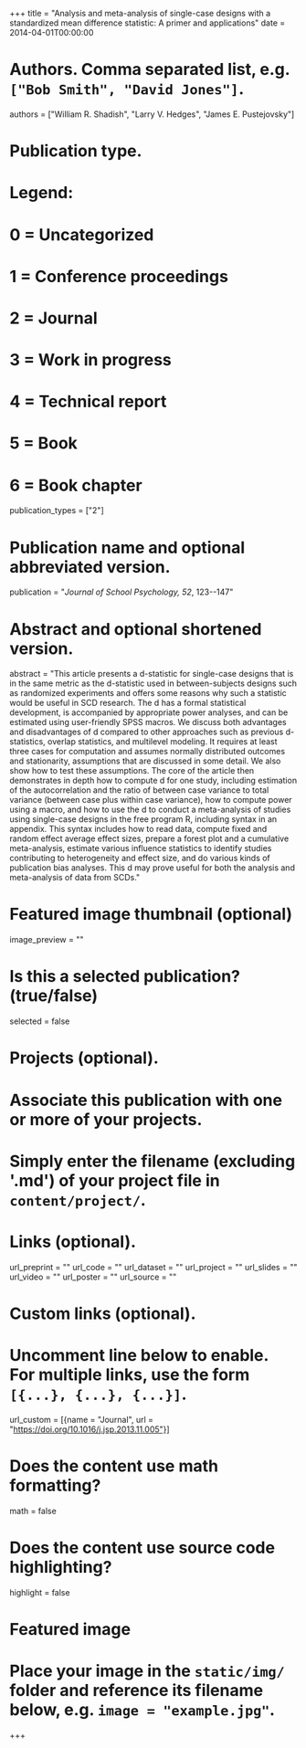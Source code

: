 +++
title = "Analysis and meta-analysis of single-case designs with a standardized mean difference statistic: A primer and applications"
date = 2014-04-01T00:00:00

# Authors. Comma separated list, e.g. `["Bob Smith", "David Jones"]`.
authors = ["William R. Shadish", "Larry V. Hedges", "James E. Pustejovsky"]

# Publication type.
# Legend:
# 0 = Uncategorized
# 1 = Conference proceedings
# 2 = Journal
# 3 = Work in progress
# 4 = Technical report
# 5 = Book
# 6 = Book chapter
publication_types = ["2"]

# Publication name and optional abbreviated version.
publication = "_Journal of School Psychology, 52_, 123--147"

# Abstract and optional shortened version.
abstract = "This article presents a d-statistic for single-case designs that is in the same metric as the d-statistic used in between-subjects designs such as randomized experiments and offers some reasons why such a statistic would be useful in SCD research. The d has a formal statistical development, is accompanied by appropriate power analyses, and can be estimated using user-friendly SPSS macros. We discuss both advantages and disadvantages of d compared to other approaches such as previous d-statistics, overlap statistics, and multilevel modeling. It requires at least three cases for computation and assumes normally distributed outcomes and stationarity, assumptions that are discussed in some detail. We also show how to test these assumptions. The core of the article then demonstrates in depth how to compute d for one study, including estimation of the autocorrelation and the ratio of between case variance to total variance (between case plus within case variance), how to compute power using a macro, and how to use the d to conduct a meta-analysis of studies using single-case designs in the free program R, including syntax in an appendix. This syntax includes how to read data, compute fixed and random effect average effect sizes, prepare a forest plot and a cumulative meta-analysis, estimate various influence statistics to identify studies contributing to heterogeneity and effect size, and do various kinds of publication bias analyses. This d may prove useful for both the analysis and meta-analysis of data from SCDs."

# Featured image thumbnail (optional)
image_preview = ""

# Is this a selected publication? (true/false)
selected = false

# Projects (optional).
#   Associate this publication with one or more of your projects.
#   Simply enter the filename (excluding '.md') of your project file in `content/project/`.

# Links (optional).
url_preprint = ""
url_code = ""
url_dataset = ""
url_project = ""
url_slides = ""
url_video = ""
url_poster = ""
url_source = ""

# Custom links (optional).
#   Uncomment line below to enable. For multiple links, use the form `[{...}, {...}, {...}]`.
url_custom = [{name = "Journal", url = "https://doi.org/10.1016/j.jsp.2013.11.005"}]

# Does the content use math formatting?
math = false

# Does the content use source code highlighting?
highlight = false

# Featured image
# Place your image in the `static/img/` folder and reference its filename below, e.g. `image = "example.jpg"`.

+++
